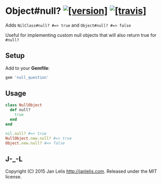 # Object#null? [![[version]](https://badge.fury.io/rb/null_question.svg)](http://badge.fury.io/rb/null_question)  [![[travis]](https://travis-ci.org/janlelis/null_question.png)](https://travis-ci.org/janlelis/null_question)

Adds `NilClass#null? #=> true` and `Object#null? #=> false`

Useful for implementing custom null objects that will also return true for `#null?`


## Setup

Add to your **Gemfile**:

```ruby
gem 'null_question'
```


## Usage

```ruby
class NullObject
  def null?
    true
  end
end

nil.null? #=> true
NullObject.new.null? #=> true
Object.new.null? #=> false
```


## J-_-L

Copyright (C) 2015 Jan Lelis <http://janlelis.com>. Released under the MIT license.
